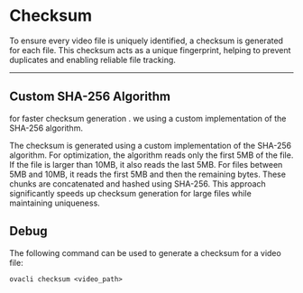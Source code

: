 # Checksum

To ensure every video file is uniquely identified, a checksum is generated for each file. This checksum acts as a unique fingerprint, helping to prevent duplicates and enabling reliable file tracking.

---

## Custom SHA-256 Algorithm
for faster checksum generation . we using a custom implementation of the SHA-256 algorithm.

The checksum is generated using a custom implementation of the SHA-256 algorithm. For optimization, the algorithm reads only the first 5MB of the file. If the file is larger than 10MB, it also reads the last 5MB. For files between 5MB and 10MB, it reads the first 5MB and then the remaining bytes. These chunks are concatenated and hashed using SHA-256. This approach significantly speeds up checksum generation for large files while maintaining uniqueness.


## Debug
The following command can be used to generate a checksum for a video file:
```
ovacli checksum <video_path>
```